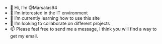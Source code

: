 - 👋 Hi, I’m @Marsalas94
- 👀 I’m interested in the IT environment
- 🌱 I’m currently learning how to use this site
- 💞️ I’m looking to collaborate on different projects 
- 📫 Please feel free to send me a message, I think you will find a way to get my email. 

<!---
Marsalas94/Marsalas94 is a ✨ special ✨ repository because its `README.md` (this file) appears on your GitHub profile.
You can click the Preview link to take a look at your changes.
--->
